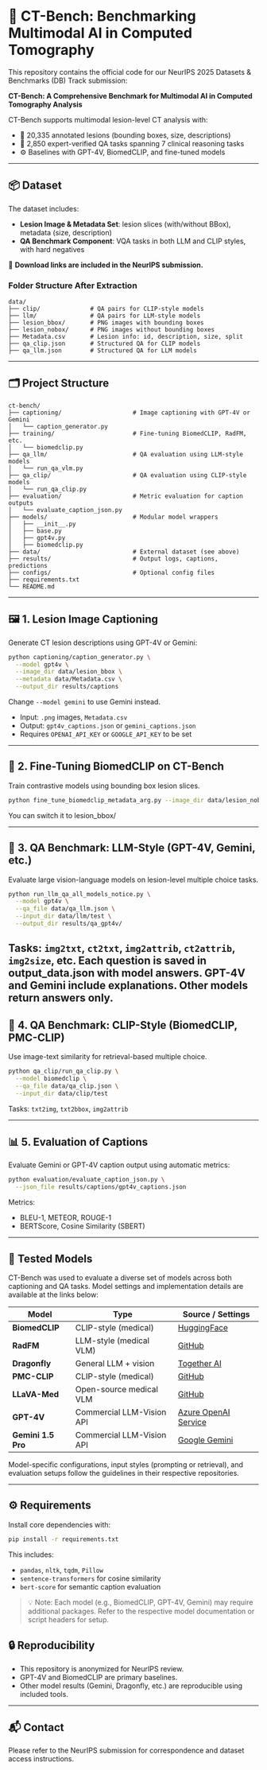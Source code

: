 # 🧠 CT-Bench: Benchmarking Multimodal AI in Computed Tomography

This repository contains the official code for our NeurIPS 2025 Datasets & Benchmarks (DB) Track submission:

**CT-Bench: A Comprehensive Benchmark for Multimodal AI in Computed Tomography Analysis**

CT-Bench supports multimodal lesion-level CT analysis with:
- 🧩 20,335 annotated lesions (bounding boxes, size, descriptions)
- 🧠 2,850 expert-verified QA tasks spanning 7 clinical reasoning tasks
- ⚙️ Baselines with GPT-4V, BiomedCLIP, and fine-tuned models

---

## 📦 Dataset

The dataset includes:
- **Lesion Image & Metadata Set**: lesion slices (with/without BBox), metadata (size, description)
- **QA Benchmark Component**: VQA tasks in both LLM and CLIP styles, with hard negatives

📝 **Download links are included in the NeurIPS submission.**

### Folder Structure After Extraction

```
data/
├── clip/              # QA pairs for CLIP-style models
├── llm/               # QA pairs for LLM-style models
├── lesion_bbox/       # PNG images with bounding boxes 
├── lesion_nobox/      # PNG images without bounding boxes
├── Metadata.csv       # Lesion info: id, description, size, split
├── qa_clip.json       # Structured QA for CLIP models
├── qa_llm.json        # Structured QA for LLM models
```

---

## 🗂️ Project Structure

```
ct-bench/
├── captioning/                    # Image captioning with GPT-4V or Gemini
│   └── caption_generator.py
├── training/                      # Fine-tuning BiomedCLIP, RadFM, etc.
│   └── biomedclip.py
├── qa_llm/                        # QA evaluation using LLM-style models
│   └── run_qa_vlm.py
├── qa_clip/                       # QA evaluation using CLIP-style models
│   └── run_qa_clip.py
├── evaluation/                    # Metric evaluation for caption outputs
│   └── evaluate_caption_json.py
├── models/                        # Modular model wrappers
│   ├── __init__.py
│   ├── base.py
│   ├── gpt4v.py
│   ├── biomedclip.py
├── data/                          # External dataset (see above)
├── results/                       # Output logs, captions, predictions
├── configs/                       # Optional config files
├── requirements.txt
└── README.md
```

---

## 🖼️ 1. Lesion Image Captioning

Generate CT lesion descriptions using GPT-4V or Gemini:

```bash
python captioning/caption_generator.py \
  --model gpt4v \
  --image_dir data/lesion_bbox \
  --metadata data/Metadata.csv \
  --output_dir results/captions
```

Change `--model gemini` to use Gemini instead.

- Input: `.png` images, `Metadata.csv`
- Output: `gpt4v_captions.json` or `gemini_captions.json`
- Requires `OPENAI_API_KEY` or `GOOGLE_API_KEY` to be set

---

## 🧪 2. Fine-Tuning BiomedCLIP on CT-Bench

Train contrastive models using bounding box lesion slices.

```bash
python fine_tune_biomedclip_metadata_arg.py --image_dir data/lesion_nobox
```

You can switch it to lesion_bbox/

---

## 🤖 3. QA Benchmark: LLM-Style (GPT-4V, Gemini, etc.)

Evaluate large vision-language models on lesion-level multiple choice tasks.

```bash
python run_llm_qa_all_models_notice.py \
  --model gpt4v \
  --qa_file data/qa_llm.json \
  --input_dir data/llm/test \
  --output_dir results/qa_gpt4v/
```

Tasks: `img2txt`, `ct2txt`, `img2attrib`, `ct2attrib`, `img2size`, etc.
Each question is saved in output_data.json with model answers. GPT-4V and Gemini include explanations. Other models return answers only.
---

## 🎯 4. QA Benchmark: CLIP-Style (BiomedCLIP, PMC-CLIP)

Use image-text similarity for retrieval-based multiple choice.

```bash
python qa_clip/run_qa_clip.py \
  --model biomedclip \
  --qa_file data/qa_clip.json \
  --input_dir data/clip/test
```

Tasks: `txt2img`, `txt2bbox`, `img2attrib`

---

## 📊 5. Evaluation of Captions

Evaluate Gemini or GPT-4V caption output using automatic metrics:

```bash
python evaluation/evaluate_caption_json.py \
  --json_file results/captions/gpt4v_captions.json
```

Metrics:
- BLEU-1, METEOR, ROUGE-1
- BERTScore, Cosine Similarity (SBERT)

---

## 🧪 Tested Models

CT-Bench was used to evaluate a diverse set of models across both captioning and QA tasks. Model settings and implementation details are available at the links below:

| Model              | Type                   | Source / Settings |
|--------------------|------------------------|--------------------|
| **BiomedCLIP**       | CLIP-style (medical)     | [HuggingFace](https://huggingface.co/microsoft/BiomedCLIP-PubMedBERT_256-vit_base_patch16_224) |
| **RadFM**            | LLM-style (medical VLM)  | [GitHub](https://github.com/chaoyi-wu/RadFM/tree/main/src) |
| **Dragonfly**        | General LLM + vision     | [Together AI](https://www.together.ai/blog/dragonfly-v1) |
| **PMC-CLIP**         | CLIP-style (medical)     | [GitHub](https://github.com/WeixiongLin/PMC-CLIP/tree/b0b81e3629740b4af837338ab5afa46e5d03a18e) |
| **LLaVA-Med**        | Open-source medical VLM  | [GitHub](https://github.com/microsoft/LLaVA-Med) |
| **GPT-4V**           | Commercial LLM-Vision API| [Azure OpenAI Service](https://azure.microsoft.com/en-us/products/ai-services/openai-service) |
| **Gemini 1.5 Pro**   | Commercial LLM-Vision API| [Google Gemini](https://ai.google.dev/gemini-api) |

Model-specific configurations, input styles (prompting or retrieval), and evaluation setups follow the guidelines in their respective repositories.

---

## ⚙️ Requirements

Install core dependencies with:

```bash
pip install -r requirements.txt
```

This includes:
- `pandas`, `nltk`, `tqdm`, `Pillow`
- `sentence-transformers` for cosine similarity
- `bert-score` for semantic caption evaluation

> 💡 Note: Each model (e.g., BiomedCLIP, GPT-4V, Gemini) may require additional packages. Refer to the respective model documentation or script headers for setup.


## 🔒 Reproducibility 

- This repository is anonymized for NeurIPS review.
- GPT-4V and BiomedCLIP are primary baselines.
- Other model results (Gemini, Dragonfly, etc.) are reproducible using included tools.

---

## 📬 Contact

Please refer to the NeurIPS submission for correspondence and dataset access instructions.
